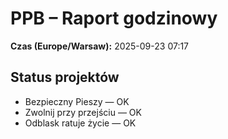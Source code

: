 # PPB – Raport godzinowy
**Czas (Europe/Warsaw):** 2025-09-23 07:17

## Status projektów
- Bezpieczny Pieszy — OK
- Zwolnij przy przejściu — OK
- Odblask ratuje życie — OK

